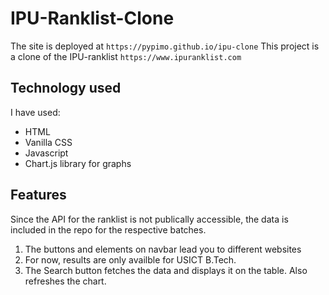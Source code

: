 # IPU-Ranklist-Clone
The site is deployed at `https://pypimo.github.io/ipu-clone`
This project is a clone of the IPU-ranklist `https://www.ipuranklist.com`

## Technology used
I have used:
- HTML
- Vanilla CSS
- Javascript
- Chart.js library for graphs

## Features
Since the API for the ranklist is not publically accessible, the data is included in the repo for the respective batches.

1. The buttons and elements on navbar lead you to different websites
2. For now, results are only availble for USICT B.Tech. 
3. The Search button fetches the data and displays it on the table. Also refreshes the chart.

